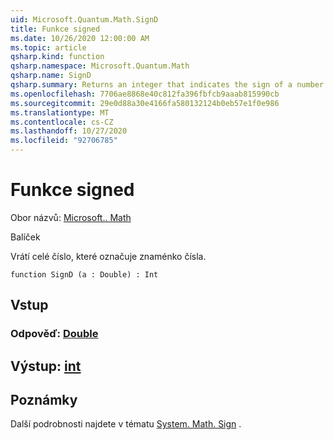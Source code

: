 ```yaml
---
uid: Microsoft.Quantum.Math.SignD
title: Funkce signed
ms.date: 10/26/2020 12:00:00 AM
ms.topic: article
qsharp.kind: function
qsharp.namespace: Microsoft.Quantum.Math
qsharp.name: SignD
qsharp.summary: Returns an integer that indicates the sign of a number.
ms.openlocfilehash: 7706ae8868e40c812fa396fbfcb9aaab815990cb
ms.sourcegitcommit: 29e0d88a30e4166fa580132124b0eb57e1f0e986
ms.translationtype: MT
ms.contentlocale: cs-CZ
ms.lasthandoff: 10/27/2020
ms.locfileid: "92706785"
---
```

# <a name="signd-function"></a>Funkce signed

Obor názvů: [Microsoft.. Math](xref:Microsoft.Quantum.Math)

Balíček [](https://nuget.org/packages/)


Vrátí celé číslo, které označuje znaménko čísla.

```qsharp
function SignD (a : Double) : Int
```


## <a name="input"></a>Vstup

### <a name="a--double"></a>Odpověď: [Double](xref:microsoft.quantum.lang-ref.double)





## <a name="output--int"></a>Výstup: [int](xref:microsoft.quantum.lang-ref.int)



## <a name="remarks"></a>Poznámky

Další podrobnosti najdete v tématu [System. Math. Sign](https://docs.microsoft.com/dotnet/api/system.math.sign) .
